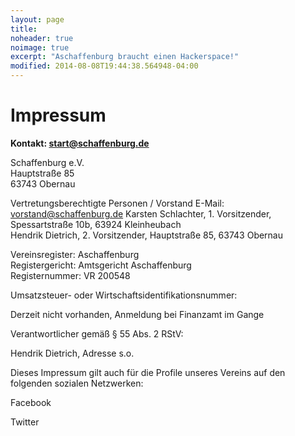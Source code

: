 ```yaml
---
layout: page
title:
noheader: true
noimage: true
excerpt: "Aschaffenburg braucht einen Hackerspace!"
modified: 2014-08-08T19:44:38.564948-04:00
---
```

<h1>Impressum</h1>

<b>Kontakt: start@schaffenburg.de</b>

Schaffenburg e.V. <br>
Hauptstraße 85<br>
63743 Obernau


Vertretungsberechtigte Personen / Vorstand
E-Mail: vorstand@schaffenburg.de
Karsten Schlachter, 1. Vorsitzender, Spessartstraße 10b, 63924 Kleinheubach<br>
Hendrik Dietrich, 2. Vorsitzender, Hauptstraße 85, 63743 Obernau


Vereinsregister: Aschaffenburg<br>
Registergericht: Amtsgericht Aschaffenburg<br>
Registernummer: VR 200548

Umsatzsteuer- oder Wirtschaftsidentifikationsnummer:

Derzeit nicht vorhanden, Anmeldung bei Finanzamt im Gange


Verantwortlicher gemäß § 55 Abs. 2 RStV:

Hendrik Dietrich, Adresse s.o.



Dieses Impressum gilt auch für die Profile unseres Vereins auf den folgenden sozialen Netzwerken:

Facebook

Twitter
